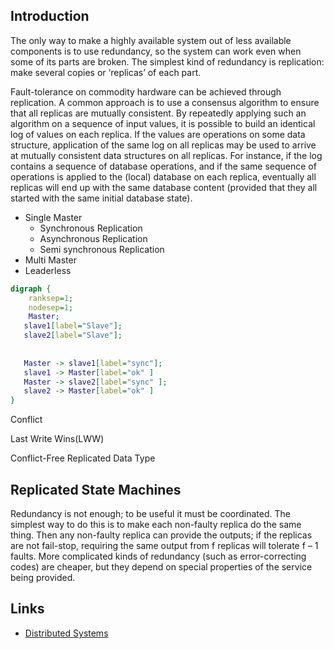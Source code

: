 ## Introduction

The only way to make a highly available system out of less available components is to use redundancy, so the system can work even when some of its parts are broken.
The simplest kind of redundancy is replication: make several copies or ‘replicas’ of each part.

Fault-tolerance on commodity hardware can be achieved through replication.
A common approach is to use a consensus algorithm to ensure that all replicas are mutually consistent.
By repeatedly applying such an algorithm on a sequence of input values, it is possible to build an identical log of values on each replica.
If the values are operations on some data structure, application of the same log on all replicas may be used to arrive at mutually consistent data structures on all replicas.
For instance, if the log contains a sequence of database operations, and if the same sequence of operations is applied to the (local) database on each replica,
eventually all replicas will end up with the same database content (provided that they all started with the same initial database state).

- Single Master
  - Synchronous Replication
  - Asynchronous Replication
  - Semi synchronous Replication
- Multi Master
- Leaderless


```dot
digraph {
    ranksep=1;
    nodesep=1;
    Master;
   slave1[label="Slave"];
   slave2[label="Slave"];
    
    
   Master -> slave1[label="sync"];
   slave1 -> Master[label="ok" ]
   Master -> slave2[label="sync" ];
   slave2 -> Master[label="ok" ]
}
```



Conflict

Last Write Wins(LWW)

Conflict-Free Replicated Data Type

## Replicated State Machines

Redundancy is not enough; to be useful it must be coordinated.
The simplest way to do this is to make each non-faulty replica do the same thing.
Then any non-faulty replica can provide the outputs; if the replicas are not fail-stop, requiring the same output from f replicas will tolerate f – 1 faults.
More complicated kinds of redundancy (such as error-correcting codes) are cheaper, but they depend on special properties of the service being provided.



## Links

- [Distributed Systems](/docs/CS/Distributed/Distributed_Systems.md)
